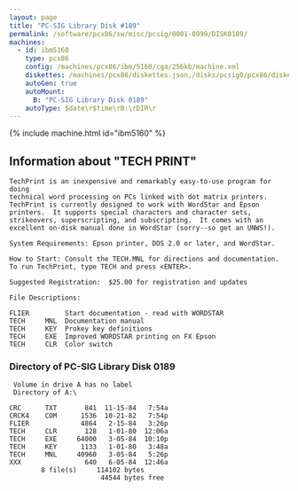 ```yaml
---
layout: page
title: "PC-SIG Library Disk #189"
permalink: /software/pcx86/sw/misc/pcsig/0001-0999/DISK0189/
machines:
  - id: ibm5160
    type: pcx86
    config: /machines/pcx86/ibm/5160/cga/256kb/machine.xml
    diskettes: /machines/pcx86/diskettes.json,/disks/pcsig0/pcx86/diskettes.json
    autoGen: true
    autoMount:
      B: "PC-SIG Library Disk 0189"
    autoType: $date\r$time\rB:\rDIR\r
---
```


{% include machine.html id="ibm5160" %}

## Information about "TECH PRINT"

    TechPrint is an inexpensive and remarkably easy-to-use program for doing
    technical word processing on PCs linked with dot matrix printers.
    TechPrint is currently designed to work with WordStar and Epson
    printers.  It supports special characters and character sets,
    strikeovers, superscripting, and subscripting.  It comes with an
    excellent on-disk manual done in WordStar (sorry--so get an UNWS!).
    
    System Requirements: Epson printer, DOS 2.0 or later, and WordStar.
    
    How to Start: Consult the TECH.MNL for directions and documentation.
    To run TechPrint, type TECH and press <ENTER>.
    
    Suggested Registration:  $25.00 for registration and updates
    
    File Descriptions:
    
    FLIER         Start documentation - read with WORDSTAR
    TECH     MNL  Documentation manual
    TECH     KEY  Prokey key definitions
    TECH     EXE  Improved WORDSTAR printing on FX Epson
    TECH     CLR  Color switch

### Directory of PC-SIG Library Disk 0189

     Volume in drive A has no label
     Directory of A:\

    CRC      TXT       841  11-15-84   7:54a
    CRCK4    COM      1536  10-21-82   7:54p
    FLIER             4864   2-15-84   3:26p
    TECH     CLR       128   1-01-80  12:06a
    TECH     EXE     64000   3-05-84  10:10p
    TECH     KEY      1133   1-01-80   3:48a
    TECH     MNL     40960   3-05-84   5:26p
    XXX                640   6-05-84  12:46a
            8 file(s)     114102 bytes
                           44544 bytes free
